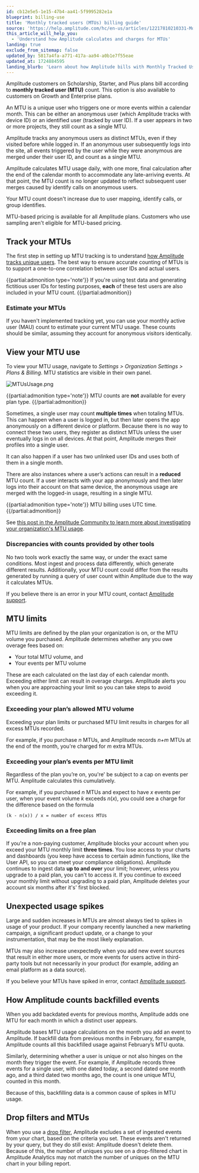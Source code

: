 ```yaml
---
id: cb12e5e5-1e15-47b4-aa41-5f9995282e1a
blueprint: billing-use
title: 'Monthly tracked users (MTUs) billing guide'
source: 'https://help.amplitude.com/hc/en-us/articles/12217810210331-Monthly-tracked-users-MTUs-billing-guide'
this_article_will_help_you:
  - 'Understand how Amplitude calculates and charges for MTUs'
landing: true
exclude_from_sitemap: false
updated_by: 5817a4fa-a771-417a-aa94-a0b1e7f55eae
updated_at: 1724884595
landing_blurb: 'Learn about how Amplitude bills with Monthly Tracked Users.'
---
```

Amplitude customers on Scholarship, Starter, and Plus plans bill according to **monthly tracked user (MTU)** count. This option is also available to customers on Growth and Enterprise plans. 

An MTU is a unique user who triggers one or more events within a calendar month. This can be either an anonymous user (which Amplitude tracks with device ID) or an identified user (tracked by user ID). If a user appears in two or more projects, they still count as a single MTU.

Amplitude tracks any anonymous users as distinct MTUs, even if they visited before while logged in. If an anonymous user subsequently logs into the site, all events triggered by the user while they were anonymous are merged under their user ID, and count as a single MTU.

Amplitude calculates MTU usage daily, with one more, final calculation after the end of the calendar month to accommodate any late-arriving events. At that point, the MTU count is no longer updated to reflect subsequent user merges caused by identify calls on anonymous users. 

Your MTU count doesn't increase due to user mapping, identify calls, or group identifies.

MTU-based pricing is available for all Amplitude plans. Customers who use sampling aren't eligible for MTU-based pricing.

## Track your MTUs

The first step in setting up MTU tracking is to understand [how Amplitude tracks unique users](/docs/cdp/sources/instrument-track-unique-users). The best way to ensure accurate counting of MTUs is to support a one-to-one correlation between user IDs and actual users.

{{partial:admonition type='note'}}
If you're using test data and generating fictitious user IDs for testing purposes, **each** of these test users are also included in your MTU count.
{{/partial:admonition}}

### Estimate your MTUs

If you haven't implemented tracking yet, you can use your monthly active user (MAU) count to estimate your current MTU usage. These counts should be similar, assuming they account for anonymous visitors identically.

## View your MTU use

To view your MTU usage, navigate to *Settings > Organization Settings > Plans & Billing*. MTU statistics are visible in their own panel.

![MTUsUsage.png](/docs/output/img/billing-use/mtususage-png.png)

{{partial:admonition type='note'}}
MTU counts are **not** available for every plan type.
{{/partial:admonition}}

Sometimes, a single user may count **multiple times** when totaling MTUs. This can happen when a user is logged in, but then later opens the app anonymously on a different device or platform. Because there is no way to connect these two users, they register as distinct MTUs unless the user eventually logs in on all devices. At that point, Amplitude merges their profiles into a single user.

It can also happen if a user has two unlinked user IDs and uses both of them in a single month.

There are also instances where a user’s actions can result in a **reduced** MTU count. If a user interacts with your app anonymously and then later logs into their account on that same device, the anonymous usage are  merged with the logged-in usage, resulting in a single MTU.

{{partial:admonition type='note'}}
MTU billing uses UTC time.
{{/partial:admonition}}

See [this post in the Amplitude Community to learn more about investigating your organization's MTU usage](https://community.amplitude.com/building-and-sharing-your-analysis-58/learn-how-to-investigate-your-org-s-monthly-tracked-users-mtus-2163).

### Discrepancies with counts provided by other tools

No two tools work exactly the same way, or under the exact same conditions. Most ingest and process data differently, which generate different results. Additionally, your MTU count could differ from the results generated by running a query of user count within Amplitude due to the way it calculates MTUs.

If you believe there is an error in your MTU count, contact [Amplitude support](http://support.amplitude.com).

## MTU limits

MTU limits are defined by the plan your organization is on, or the MTU volume you purchased. Amplitude determines whether any you owe overage fees based on:

* Your total MTU volume, and
* Your events per MTU volume

These are each calculated on the last day of each calendar month. Exceeding either limit can result in overage charges. Amplitude alerts you when you are approaching your limit so you can take steps to avoid exceeding it.

### Exceeding your plan’s allowed MTU volume

Exceeding your plan limits or purchased MTU limit results in charges for all excess MTUs recorded. 

For example, if you purchase *n* MTUs, and Amplitude records *n+m* MTUs at the end of the month, you're charged for *m* extra MTUs.

### Exceeding your plan’s events per MTU limit

Regardless of the plan you’re on, you're' be subject to a cap on events per MTU. Amplitude calculates this cumulatively.

For example, if you purchased *n* MTUs and expect to have *x* events per user, when your event volume *k* exceeds *n*(*x*), you could see a charge for the difference based on the formula

`(k - n(x)) / x = number of excess MTUs`

### Exceeding limits on a free plan

If you're a non-paying customer, Amplitude blocks your account when you exceed your MTU monthly limit **three times**. You lose access to your charts and dashboards (you keep have access to certain admin functions, like the User API, so you can meet your compliance obligations). Amplitude continues to ingest data **up to and over** your limit; however, unless you upgrade to a paid plan, you can't to access it. If you continue to exceed your monthly limit without upgrading to a paid plan, Amplitude deletes your account six months after it's' first blocked.

## Unexpected usage spikes

Large and sudden increases in MTUs are almost always tied to spikes in usage of your product. If your company recently launched a new marketing campaign, a significant product update, or a change to your instrumentation, that may be the most likely explanation.

MTUs may also increase unexpectedly when you add new event sources that result in either more users, or more events for users active in third-party tools but not necessarily in your product (for example, adding an email platform as a data source).

If you believe your MTUs have spiked in error, contact [Amplitude support](http://support.amplitude.com).

## How Amplitude counts backfilled events

When you add backdated events for previous months, Amplitude adds one MTU for each month in which a distinct user appears.

Amplitude bases MTU usage calculations on the month you add an event to Amplitude. If  backfill data from previous months in February, for example, Amplitude counts all this backfilled usage against February’s MTU quota.

Similarly, determining whether a user is unique or not also hinges on the month they trigger the event. For example, if Amplitude records three events for a single user, with one dated today, a second dated one month ago, and a third dated two months ago, the count is one unique MTU, counted in this month.

Because of this, backfilling data is a common cause of spikes in MTU usage.

## Drop filters and MTUs

When you use a [drop filter](/docs/data/remove-invalid-data), Amplitude  excludes a set of ingested events from your chart, based on the criteria you set. These events aren't returned by your query, but they do still exist: Amplitude doesn't delete them. Because of this, the number of uniques you see on a drop-filtered chart in Amplitude Analytics may not match the number of uniques on the MTU chart in your billing report.